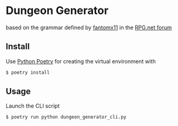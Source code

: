 # Dungeon Generator

based on the grammar defined by [fantomx11](https://forum.rpg.net/index.php?members/fantomx11.74669/) in the [RPG.net forum](https://forum.rpg.net/index.php?threads/necro-my-zelda-dungeon-generator.827119/)

## Install

Use [Python Poetry](https://python-poetry.org/docs/) for creating the virtual environment with 

```bash
$ poetry install
```

## Usage

Launch the CLI script

```bash
$ poetry run python dungeon_generator_cli.py
```

